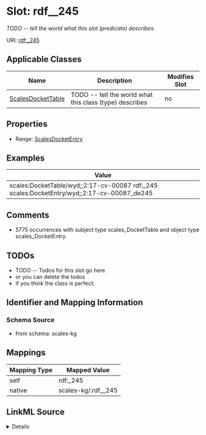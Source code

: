 

# Slot: rdf__245


_TODO -- tell the world what this slot (predicate) describes._





URI: [rdf:_245](http://www.w3.org/1999/02/22-rdf-syntax-ns#_245)



<!-- no inheritance hierarchy -->





## Applicable Classes

| Name | Description | Modifies Slot |
| --- | --- | --- |
| [ScalesDocketTable](../classes/ScalesDocketTable.md) | TODO -- tell the world what this class (type) describes |  no  |







## Properties

* Range: [ScalesDocketEntry](../classes/ScalesDocketEntry.md)






## Examples

| Value |
| --- |
| scales:DocketTable/wyd;;2:17-cv-00087 rdf:_245 scales:DocketEntry/wyd;;2:17-cv-00087_de245 |

## Comments

* 5775 occurrences with subject type scales_DocketTable and object type scales_DocketEntry.

## TODOs

* TODO -- Todos for this slot go here
* or you can delete the todos
* if you think the class is perfect.

## Identifier and Mapping Information







### Schema Source


* from schema: scales-kg




## Mappings

| Mapping Type | Mapped Value |
| ---  | ---  |
| self | rdf:_245 |
| native | scales-kg/:rdf__245 |




## LinkML Source

<details>
```yaml
name: rdf__245
description: TODO -- tell the world what this slot (predicate) describes.
todos:
- TODO -- Todos for this slot go here
- or you can delete the todos
- if you think the class is perfect.
comments:
- 5775 occurrences with subject type scales_DocketTable and object type scales_DocketEntry.
examples:
- value: scales:DocketTable/wyd;;2:17-cv-00087 rdf:_245 scales:DocketEntry/wyd;;2:17-cv-00087_de245
from_schema: scales-kg
rank: 1000
slot_uri: rdf:_245
alias: rdf__245
domain_of:
- scales_DocketTable
range: scales_DocketEntry

```
</details>